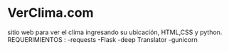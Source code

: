 # VerClima.com
sitio web para ver  el clima ingresando su ubicación, HTML,CSS y python.
REQUERIMIENTOS : 
-requests
-Flask
-deep Translator
-gunicorn
